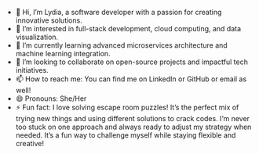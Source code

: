 - 👋 Hi, I’m Lydia, a software developer with a passion for creating innovative solutions.
- 👀 I’m interested in full-stack development, cloud computing, and data visualization.
- 🌱 I’m currently learning advanced microservices architecture and machine learning integration.
- 💞️ I’m looking to collaborate on open-source projects and impactful tech initiatives.
- 📫 How to reach me: You can find me on LinkedIn or GitHub or email as well!
- 😄 Pronouns: She/Her
- ⚡ Fun fact: I love solving escape room puzzles! It’s the perfect mix of trying new things and using different solutions to crack codes. I’m never too stuck on one approach and always ready to adjust my strategy when needed. It’s a fun way to challenge myself while staying flexible and creative!
